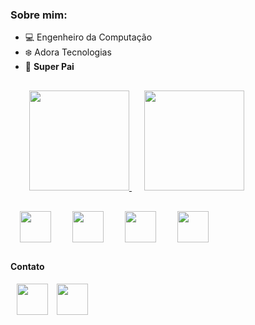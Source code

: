 ### Sobre mim:
- :computer: Engenheiro da Computação
- :snowflake: Adora Tecnologias
- :man: **Super Pai** 

<div style="margin: 30px 0">
  <a style="margin: 30px"  href="https://github.com/jcsj89">
  <img  height="160rem" src="https://github-readme-stats.vercel.app/api?username=jcsj89&count_private=true&show_icons=true&theme=dracula"/>
  <img style="padding: 0 20px" height="160rem" src="https://github-readme-stats.vercel.app/api/top-langs/?username=jcsj89&layout=compact&show_icons=true&theme=dracula"/>
  </a>
</div>


<div style="display: inline_block; margin: 30px 0">
    <img style="padding: 0 15px" src="https://cdn.jsdelivr.net/gh/devicons/devicon/icons/nodejs/nodejs-original.svg" align="center" height="50" width="50"/>
    <img style="padding: 0 15px" src="https://cdn.jsdelivr.net/gh/devicons/devicon/icons/react/react-original-wordmark.svg" align="center" height="50" width="50" />
    <img style="padding: 0 15px" src="https://cdn.jsdelivr.net/gh/devicons/devicon/icons/javascript/javascript-original.svg" align="center" height="50" width="50" />
    <img style="padding: 0 15px" src="https://cdn.jsdelivr.net/gh/devicons/devicon/icons/nextjs/nextjs-original.svg" align="center" height="50" width="50"  />
</div>

#### Contato
<div style="display: inline_block; margin: 10px 0 10px 0">
    <a href="https://www.linkedin.com/in/jos%C3%A9-carlos-sant-anna-junior-2681a091/" style="padding:10px"><img src="https://cdn.jsdelivr.net/gh/devicons/devicon/icons/linkedin/linkedin-original.svg" align="center" height="50" width="50"/></a>
    <a href="mailto:jcsj2010@gmail.com"> <img src="https://cdn.jsdelivr.net/gh/devicons/devicon/icons/google/google-original.svg" align="center" height="50" width="50"/></a>
</div>
